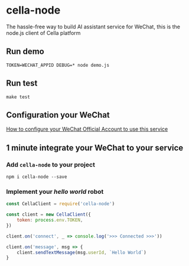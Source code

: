 # cella-node

The hassle-free way to build AI assistant service for WeChat, this is the node.js client of Cella platform

## Run demo

`TOKEN=WECHAT_APPID DEBUG=* node demo.js`

## Run test

`make test`

## Configuration your WeChat

[How to configure your WeChat Official Account to use this service](https://github.com/10cella/cella-node/issues/1)

## 1 minute integrate your WeChat to your service

### Add `cella-node` to your project

`npm i cella-node --save`

### Implement your *hello world* robot

```javascript
const CellaClient = require('cella-node')

const client = new CellaClient({
	token: process.env.TOKEN,
})

client.on('connect', _ => console.log('>>> Connected >>>'))

client.on('message', msg => {
	client.sendTextMessage(msg.userId, `Hello World`)
}
```
